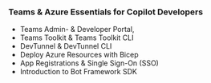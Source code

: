### Teams & Azure Essentials for Copilot Developers

- Teams Admin- & Developer Portal, 
- Teams Toolkit & Teams Toolkit CLI
- DevTunnel & DevTunnel CLI
- Deploy Azure Resources with Bicep
- App Registrations & Single Sign-On (SSO)
- Introduction to Bot Framework SDK